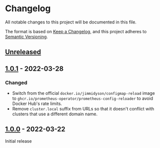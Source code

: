 # Changelog

All notable changes to this project will be documented in this file.

The format is based on [Keep a Changelog](https://keepachangelog.com/en/1.0.0/),
and this project adheres to [Semantic Versioning](https://semver.org/spec/v2.0.0.html).

## [Unreleased]

## [1.0.1] - 2022-03-28

### Changed

- Switch from the official `docker.io/jimmidyson/configmap-reload` image to `ghcr.io/prometheus-operator/prometheus-config-reloader` to avoid Docker Hub's rate limits.
- Remove `cluster.local` suffix from URLs so that it doesn't conflict with clusters that use a different domain name.

## [1.0.0] - 2022-03-22

Initial release

[unreleased]: https://github.com/karavel-io/platform-component-prometheus/compare/1.0.1...HEAD
[1.0.1]: https://github.com/karavel-io/platform-component-prometheus/compare/1.0.0...1.0.1
[1.0.0]: https://github.com/karavel-io/platform-component-prometheus/releases/tag/1.0.0
